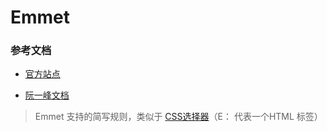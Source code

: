 # Emmet

### 参考文档
* [官方站点](https://docs.emmet.io/cheat-sheet/)

* [阮一峰文档](http://www.ruanyifeng.com/blog/2013/06/emmet_and_haml.html)

> Emmet 支持的简写规则，类似于 [CSS选择器](http://www.ruanyifeng.com/blog/2009/03/css_selectors.html)（E： 代表一个HTML 标签）


